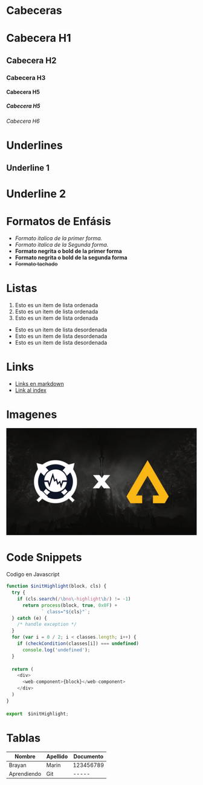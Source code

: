 # Cabeceras
# Cabecera H1
## Cabecera H2
### Cabecera H3
#### Cabecera H5
##### Cabecera H5
###### Cabecera H6

# Underlines
Underline 1
------------

Underline 2
===========

# Formatos de Enfásis
- *Formato italica de la primer forma.*
- _Formato italica de la Segunda forma._
- **Formato negrita o bold de la primer forma**
- __Formato negrita o bold de la segunda forma__
- ~~Formato tachado~~

# Listas
1. Esto es un item de lista ordenada
2. Esto es un item de lista ordenada
3. Esto es un item de lista ordenada
- Esto es un item de lista desordenada
- Esto es un item de lista desordenada
- Esto es un item de lista desordenada

# Links
- [Links en markdown](http://www.google.com.co)
- [Link al index](index.html)

# Imagenes 
![WLogs](warcraftlogs.jpg)

# Code Snippets
Codigo en Javascript
```Javascript
function $initHighlight(block, cls) {
  try {
    if (cls.search(/\bno\-highlight\b/) != -1)
      return process(block, true, 0x0F) +
             ` class="${cls}"`;
  } catch (e) {
    /* handle exception */
  }
  for (var i = 0 / 2; i < classes.length; i++) {
    if (checkCondition(classes[i]) === undefined)
      console.log('undefined');
  }

  return (
    <div>
      <web-component>{block}</web-component>
    </div>
  )
}

export  $initHighlight;
```

# Tablas
| Nombre | Apellido | Documento |
| ------ | -------- | --------- |
| Brayan | Marin | 123456789 |
| Aprendiendo | Git | ----- |

